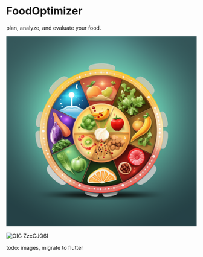 # FoodOptimizer
plan, analyze, and evaluate your food.

![alt text](./media/logo.png "Title")

![OIG ZzcCJQ6I](https://github.com/kachbit/FoodOptimizer/assets/59241904/2a471b25-66e0-45e7-a18c-0e5f19378296)


todo: images, migrate to flutter 
